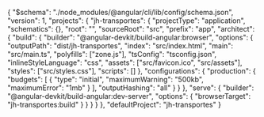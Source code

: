 {
  "$schema": "./node_modules/@angular/cli/lib/config/schema.json",
  "version": 1,
  "projects": {
    "jh-transportes": {
      "projectType": "application",
      "schematics": {},
      "root": "",
      "sourceRoot": "src",
      "prefix": "app",
      "architect": {
        "build": {
          "builder": "@angular-devkit/build-angular:browser",
          "options": {
            "outputPath": "dist/jh-transportes",
            "index": "src/index.html",
            "main": "src/main.ts",
            "polyfills": ["zone.js"],
            "tsConfig": "tsconfig.json",
            "inlineStyleLanguage": "css",
            "assets": ["src/favicon.ico", "src/assets"],
            "styles": ["src/styles.css"],
            "scripts": []
          },
          "configurations": {
            "production": {
              "budgets": [
                { "type": "initial", "maximumWarning": "500kb", "maximumError": "1mb" }
              ],
              "outputHashing": "all"
            }
          }
        },
        "serve": {
          "builder": "@angular-devkit/build-angular:dev-server",
          "options": {
            "browserTarget": "jh-transportes:build"
          }
        }
      }
    }
  },
  "defaultProject": "jh-transportes"
}